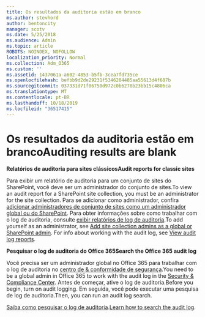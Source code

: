 ```yaml
---
title: Os resultados da auditoria estão em branco
ms.author: stevhord
author: bentoncity
manager: scotv
ms.date: 5/25/2018
ms.audience: Admin
ms.topic: article
ROBOTS: NOINDEX, NOFOLLOW
localization_priority: Normal
ms.collection: Adm_O365
ms.custom: ''
ms.assetid: 1437061a-a602-4853-b5fb-3cea7fd735ce
ms.openlocfilehash: befbb9d2de29231f5346284485aa55613d4f687b
ms.sourcegitcommit: 037331d71f06750d972c0b6278b23bb15c4806ca
ms.translationtype: MT
ms.contentlocale: pt-BR
ms.lasthandoff: 10/18/2019
ms.locfileid: "36517415"
---
```

# <a name="auditing-results-are-blank"></a><span data-ttu-id="008ce-102">Os resultados da auditoria estão em branco</span><span class="sxs-lookup"><span data-stu-id="008ce-102">Auditing results are blank</span></span>

 <span data-ttu-id="008ce-103">**Relatórios de auditoria para sites clássicos**</span><span class="sxs-lookup"><span data-stu-id="008ce-103">**Audit reports for classic sites**</span></span>
  
<span data-ttu-id="008ce-104">Para exibir um relatório de auditoria para um conjunto de sites do SharePoint, você deve ser um administrador do conjunto de sites.</span><span class="sxs-lookup"><span data-stu-id="008ce-104">To view an audit report for a SharePoint site collection, you must be an administrator for the site collection.</span></span> <span data-ttu-id="008ce-105">Para se adicionar como administrador, confira [adicionar administradores de conjunto de sites como um administrador global ou do SharePoint](https://go.microsoft.com/fwlink/?linkid=869390). Para obter informações sobre como trabalhar com o log de auditoria, consulte [exibir relatórios de log de auditoria](https://go.microsoft.com/fwlink/?linkid=395237).</span><span class="sxs-lookup"><span data-stu-id="008ce-105">To add yourself as an administrator, see [Add site collection admins as a global or SharePoint admin](https://go.microsoft.com/fwlink/?linkid=869390). For info about working with the audit log, see [View audit log reports](https://go.microsoft.com/fwlink/?linkid=395237).</span></span> 
  
 <span data-ttu-id="008ce-106">**Pesquisar o log de auditoria do Office 365**</span><span class="sxs-lookup"><span data-stu-id="008ce-106">**Search the Office 365 audit log**</span></span>
  
<span data-ttu-id="008ce-107">Você precisa ser um administrador global no Office 365 para trabalhar com o log de auditoria no [centro de &amp; conformidade de segurança](https://protection.office.com).</span><span class="sxs-lookup"><span data-stu-id="008ce-107">You need to be a global admin in Office 365 to work with the audit log in the [Security &amp; Compliance Center](https://protection.office.com).</span></span> <span data-ttu-id="008ce-108">Antes de começar, ative o log de auditoria.</span><span class="sxs-lookup"><span data-stu-id="008ce-108">Before you begin, turn on audit logging.</span></span> <span data-ttu-id="008ce-109">Em seguida, você pode executar uma pesquisa de log de auditoria.</span><span class="sxs-lookup"><span data-stu-id="008ce-109">Then, you can run an audit log search.</span></span> 
  
<span data-ttu-id="008ce-110">[Saiba como pesquisar o log de auditoria](https://go.microsoft.com/fwlink/?linkid=708432).</span><span class="sxs-lookup"><span data-stu-id="008ce-110">[Learn how to search the audit log](https://go.microsoft.com/fwlink/?linkid=708432).</span></span>
  

